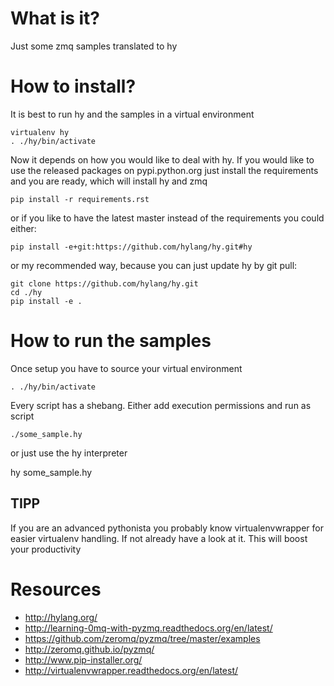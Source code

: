 # What is it?

Just some zmq samples translated to hy

# How to install?

It is best to run hy and the samples in a virtual environment

    virtualenv hy
    . ./hy/bin/activate

Now it depends on how you would like to deal with hy.
If you would like to use the released packages on pypi.python.org
just install the requirements and you are ready, which will install
hy and zmq 

    pip install -r requirements.rst

or if you like to have the latest master instead of the requirements
you could either:

    pip install -e+git:https://github.com/hylang/hy.git#hy

 or my recommended way, because you can just update hy by git pull:

    git clone https://github.com/hylang/hy.git
    cd ./hy
    pip install -e . 

# How to run the samples

Once setup you have to source your virtual environment

    . ./hy/bin/activate

Every script has a shebang. Either add execution permissions and run
as script

    ./some_sample.hy

or just use the hy interpreter

   hy some_sample.hy


## TIPP

If you are an advanced pythonista you probably know virtualenvwrapper for
easier virtualenv handling. If not already have a look at it. This will boost 
your productivity

# Resources

* http://hylang.org/ 
* http://learning-0mq-with-pyzmq.readthedocs.org/en/latest/
* https://github.com/zeromq/pyzmq/tree/master/examples
* http://zeromq.github.io/pyzmq/
* http://www.pip-installer.org/
* http://virtualenvwrapper.readthedocs.org/en/latest/
